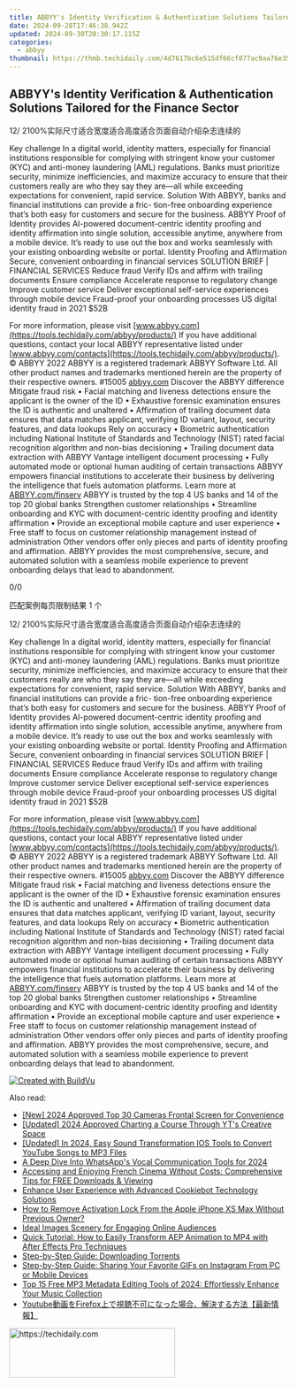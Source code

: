 ```yaml
---
title: ABBYY's Identity Verification & Authentication Solutions Tailored for the Finance Sector
date: 2024-09-28T17:46:38.942Z
updated: 2024-09-30T20:30:17.115Z
categories:
  - abbyy
thumbnail: https://thmb.techidaily.com/4d7617bc6e515df66cf877ac9aa76e35a27d5b140b89f27b65013967fb63481d.jpg
---
```


## ABBYY's Identity Verification & Authentication Solutions Tailored for the Finance Sector

12/ 2100%实际尺寸适合宽度适合高度适合页面自动介绍杂志连续的

Key challenge In a digital world, identity matters, especially for financial institutions responsible for complying with stringent know your customer (KYC) and anti-money laundering (AML) regulations. Banks must prioritize security, minimize inefficiencies, and maximize accuracy to ensure that their customers really are who they say they are—all while exceeding expectations for convenient, rapid service. Solution With ABBYY, banks and financial institutions can provide a fric- tion-free onboarding experience that’s both easy for customers and secure for the business. ABBYY Proof of Identity provides AI-powered document-centric identity proofing and identity affirmation into single solution, accessible anytime, anywhere from a mobile device. It’s ready to use out the box and works seamlessly with your existing onboarding website or portal. Identity Proofing and Affirmation Secure, convenient onboarding in financial services SOLUTION BRIEF | FINANCIAL SERVICES Reduce fraud Verify IDs and affirm with trailing documents Ensure compliance Accelerate response to regulatory change Improve customer service Deliver exceptional self-service experiences through mobile device Fraud-proof your onboarding processes US digital identity fraud in 2021 $52B 

For more information, please visit [www.abbyy.com](https://tools.techidaily.com/abbyy/products/) If you have additional questions, contact your local ABBYY representative listed under [www.abbyy.com/contacts](https://tools.techidaily.com/abbyy/products/). © ABBYY 2022 ABBYY is a registered trademark ABBYY Software Ltd. All other product names and trademarks mentioned herein are the property of their respective owners. #15005 [abbyy.com](http://abbyy.com/?utm%5Fsource=asset&utm%5Fmedium=pdf&utm%5Fcampaign=solution-brief-financial-services-onboarding-identityproofingandaffirmation&utm%5Fcontent=en) Discover the ABBYY difference Mitigate fraud risk • Facial matching and liveness detections ensure the applicant is the owner of the ID • Exhaustive forensic examination ensures the ID is authentic and unaltered • Affirmation of trailing document data ensures that data matches applicant, verifying ID variant, layout, security features, and data lookups Rely on accuracy • Biometric authentication including National Institute of Standards and Technology (NIST) rated facial recognition algorithm and non-bias decisioning • Trailing document data extraction with ABBYY Vantage intelligent document processing • Fully automated mode or optional human auditing of certain transactions ABBYY empowers financial institutions to accelerate their business by delivering the intelligence that fuels automation platforms. Learn more at [ABBYY.com/finserv](https://tools.techidaily.com/abbyy/products/) ABBYY is trusted by the top 4 US banks and 14 of the top 20 global banks Strengthen customer relationships • Streamline onboarding and KYC with document-centric identity proofing and identity affirmation • Provide an exceptional mobile capture and user experience • Free staff to focus on customer relationship management instead of administration Other vendors offer only pieces and parts of identity proofing and affirmation. ABBYY provides the most comprehensive, secure, and automated solution with a seamless mobile experience to prevent onboarding delays that lead to abandonment. 

0/0

匹配案例每页限制结果 1 个

12/ 2100%实际尺寸适合宽度适合高度适合页面自动介绍杂志连续的

Key challenge In a digital world, identity matters, especially for financial institutions responsible for complying with stringent know your customer (KYC) and anti-money laundering (AML) regulations. Banks must prioritize security, minimize inefficiencies, and maximize accuracy to ensure that their customers really are who they say they are—all while exceeding expectations for convenient, rapid service. Solution With ABBYY, banks and financial institutions can provide a fric- tion-free onboarding experience that’s both easy for customers and secure for the business. ABBYY Proof of Identity provides AI-powered document-centric identity proofing and identity affirmation into single solution, accessible anytime, anywhere from a mobile device. It’s ready to use out the box and works seamlessly with your existing onboarding website or portal. Identity Proofing and Affirmation Secure, convenient onboarding in financial services SOLUTION BRIEF | FINANCIAL SERVICES Reduce fraud Verify IDs and affirm with trailing documents Ensure compliance Accelerate response to regulatory change Improve customer service Deliver exceptional self-service experiences through mobile device Fraud-proof your onboarding processes US digital identity fraud in 2021 $52B 

For more information, please visit [www.abbyy.com](https://tools.techidaily.com/abbyy/products/) If you have additional questions, contact your local ABBYY representative listed under [www.abbyy.com/contacts](https://tools.techidaily.com/abbyy/products/). © ABBYY 2022 ABBYY is a registered trademark ABBYY Software Ltd. All other product names and trademarks mentioned herein are the property of their respective owners. #15005 [abbyy.com](http://abbyy.com/?utm%5Fsource=asset&utm%5Fmedium=pdf&utm%5Fcampaign=solution-brief-financial-services-onboarding-identityproofingandaffirmation&utm%5Fcontent=en) Discover the ABBYY difference Mitigate fraud risk • Facial matching and liveness detections ensure the applicant is the owner of the ID • Exhaustive forensic examination ensures the ID is authentic and unaltered • Affirmation of trailing document data ensures that data matches applicant, verifying ID variant, layout, security features, and data lookups Rely on accuracy • Biometric authentication including National Institute of Standards and Technology (NIST) rated facial recognition algorithm and non-bias decisioning • Trailing document data extraction with ABBYY Vantage intelligent document processing • Fully automated mode or optional human auditing of certain transactions ABBYY empowers financial institutions to accelerate their business by delivering the intelligence that fuels automation platforms. Learn more at [ABBYY.com/finserv](https://tools.techidaily.com/abbyy/products/) ABBYY is trusted by the top 4 US banks and 14 of the top 20 global banks Strengthen customer relationships • Streamline onboarding and KYC with document-centric identity proofing and identity affirmation • Provide an exceptional mobile capture and user experience • Free staff to focus on customer relationship management instead of administration Other vendors offer only pieces and parts of identity proofing and affirmation. ABBYY provides the most comprehensive, secure, and automated solution with a seamless mobile experience to prevent onboarding delays that lead to abandonment. 

[![Created with BuildVu](https://www.abbyy.com/buildvu-logo.png)](https://www.idrsolutions.com/online-pdf-to-html-converter)

<ins class="adsbygoogle"
     style="display:block"
     data-ad-format="autorelaxed"
     data-ad-client="ca-pub-7571918770474297"
     data-ad-slot="1223367746"></ins>

<ins class="adsbygoogle"
     style="display:block"
     data-ad-client="ca-pub-7571918770474297"
     data-ad-slot="8358498916"
     data-ad-format="auto"
     data-full-width-responsive="true"></ins>

<span class="atpl-alsoreadstyle">Also read:</span>
<div><ul>
<li><a href="https://fox-direct.techidaily.com/new-2024-approved-top-30-cameras-frontal-screen-for-convenience/"><u>[New] 2024 Approved Top 30 Cameras Frontal Screen for Convenience</u></a></li>
<li><a href="https://facebook-video-share.techidaily.com/updated-2024-approved-charting-a-course-through-yts-creative-space/"><u>[Updated] 2024 Approved Charting a Course Through YT's Creative Space</u></a></li>
<li><a href="https://facebook-video-footage.techidaily.com/updated-in-2024-easy-sound-transformation-ios-tools-to-convert-youtube-songs-to-mp3-files/"><u>[Updated] In 2024, Easy Sound Transformation IOS Tools to Convert YouTube Songs to MP3 Files</u></a></li>
<li><a href="https://extra-lessons.techidaily.com/a-deep-dive-into-whatsapps-vocal-communication-tools-for-2024/"><u>A Deep Dive Into WhatsApp's Vocal Communication Tools for 2024</u></a></li>
<li><a href="https://discover-alternatives.techidaily.com/accessing-and-enjoying-french-cinema-without-costs-comprehensive-tips-for-free-downloads-and-viewing/"><u>Accessing and Enjoying French Cinema Without Costs: Comprehensive Tips for FREE Downloads & Viewing</u></a></li>
<li><a href="https://solve-helper.techidaily.com/enhance-user-experience-with-advanced-cookiebot-technology-solutions/"><u>Enhance User Experience with Advanced Cookiebot Technology Solutions</u></a></li>
<li><a href="https://activate-lock.techidaily.com/how-to-remove-activation-lock-from-the-apple-iphone-xs-max-without-previous-owner-by-drfone-ios/"><u>How to Remove Activation Lock From the Apple iPhone XS Max Without Previous Owner?</u></a></li>
<li><a href="https://vp-tips.techidaily.com/ideal-images-scenery-for-engaging-online-audiences/"><u>Ideal Images Scenery for Engaging Online Audiences</u></a></li>
<li><a href="https://discover-alternatives.techidaily.com/quick-tutorial-how-to-easily-transform-aep-animation-to-mp4-with-after-effects-pro-techniques/"><u>Quick Tutorial: How to Easily Transform AEP Animation to MP4 with After Effects Pro Techniques</u></a></li>
<li><a href="https://discover-alternatives.techidaily.com/step-by-step-guide-downloading-torrents/"><u>Step-by-Step Guide: Downloading Torrents</u></a></li>
<li><a href="https://discover-alternatives.techidaily.com/step-by-step-guide-sharing-your-favorite-gifs-on-instagram-from-pc-or-mobile-devices/"><u>Step-by-Step Guide: Sharing Your Favorite GIFs on Instagram From PC or Mobile Devices</u></a></li>
<li><a href="https://discover-alternatives.techidaily.com/top-15-free-mp3-metadata-editing-tools-of-2024-effortlessly-enhance-your-music-collection/"><u>Top 15 Free MP3 Metadata Editing Tools of 2024: Effortlessly Enhance Your Music Collection</u></a></li>
<li><a href="https://discover-alternatives.techidaily.com/youtubefirefox/"><u>Youtube動画をFirefox上で視聴不可になった場合、解決する方法【最新情報】</u></a></li>
</ul></div>

<!-- affiliate ads begin -->
<a href="https://aligracehair.sjv.io/c/5597632/2006928/19272" target="_top" id="2006928">
  <img src="//a.impactradius-go.com/display-ad/19272-2006928" border="0" alt="https://techidaily.com" width="300" height="90"/>
</a>
<img height="0" width="0" src="https://aligracehair.sjv.io/i/5597632/2006928/19272" style="position:absolute;visibility:hidden;" border="0" />
<!-- affiliate ads end -->

